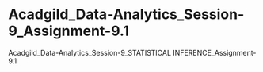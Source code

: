 # Acadgild_Data-Analytics_Session-9_Assignment-9.1
Acadgild_Data-Analytics_Session-9_STATISTICAL INFERENCE_Assignment-9.1
